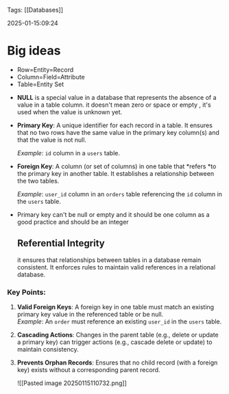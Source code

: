 
Tags: [[Databases]]

2025-01-15:09:24

# Big ideas
- Row=Entity=Record
- Column=Field=Attribute
- Table=Entity Set



* **NULL** is a special value in a database that represents the absence of a value in a table column. it doesn't mean zero or space or empty , it's used when the value is unknown yet.
* **Primary Key**: A unique identifier for each record in a table. It ensures that no two rows have the same value in the primary key column(s) and that the value is not null.
    
    _Example_: `id` column in a `users` table.
    
- **Foreign Key**: A column (or set of columns) in one table that *refers *to the primary key in another table. It establishes a relationship between the two tables.
    
    _Example_: `user_id` column in an `orders` table referencing the `id` column in the `users` table.
* Primary key can't be null or empty and it should be one column as a good practice and should be an integer

  ## **Referential Integrity** 
  it ensures that relationships between tables in a database remain consistent. It enforces rules to maintain valid references in a relational database.

### Key Points:

1. **Valid Foreign Keys**: A foreign key in one table must match an existing primary key value in the referenced table or be null.  
    _Example_: An `order` must reference an existing `user_id` in the `users` table.
    
2. **Cascading Actions**: Changes in the parent table (e.g., delete or update a primary key) can trigger actions (e.g., cascade delete or update) to maintain consistency.
    
3. **Prevents Orphan Records**: Ensures that no child record (with a foreign key) exists without a corresponding parent record.
   
   ![[Pasted image 20250115110732.png]]